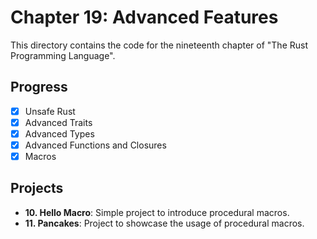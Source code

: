 # Chapter 19: Advanced Features

This directory contains the code for the nineteenth chapter of "The Rust
Programming Language".

## Progress

- [x] Unsafe Rust
- [x] Advanced Traits
- [x] Advanced Types
- [x] Advanced Functions and Closures
- [x] Macros

## Projects

- **10. Hello Macro**: Simple project to introduce procedural macros.
- **11. Pancakes**: Project to showcase the usage of procedural macros.